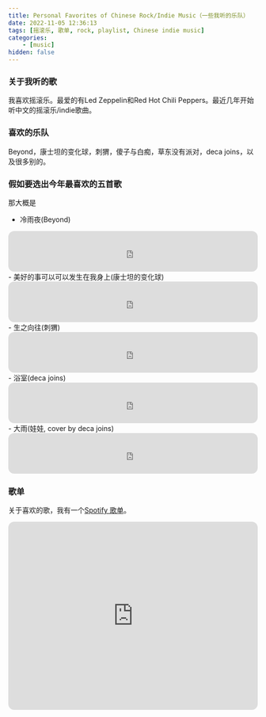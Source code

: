 ```yaml
---
title: Personal Favorites of Chinese Rock/Indie Music（一些我听的乐队）
date: 2022-11-05 12:36:13
tags: [摇滚乐, 歌单, rock, playlist, Chinese indie music]
categories: 
    - [music]
hidden: false
---
```


### 关于我听的歌

我喜欢摇滚乐。最爱的有Led Zeppelin和Red Hot Chili Peppers。最近几年开始听中文的摇滚乐/indie歌曲。

### 喜欢的乐队

Beyond，康士坦的变化球，刺猬，傻子与白痴，草东没有派对，deca joins，以及很多别的。

### 假如要选出今年最喜欢的五首歌

那大概是

- 冷雨夜(Beyond)
<iframe style="border-radius:12px" src="https://open.spotify.com/embed/track/3ZovyLqQDxnTs3RbklLaa4?utm_source=generator" width="100%" height="82" frameBorder="0" allowfullscreen="" allow="autoplay; clipboard-write; encrypted-media; fullscreen; picture-in-picture" loading="lazy"></iframe>
- 美好的事可以可以发生在我身上(康士坦的变化球)
<iframe style="border-radius:12px" src="https://open.spotify.com/embed/track/1viPIivqn5vmMsFUk5CJnw?utm_source=generator" width="100%" height="82" frameBorder="0" allowfullscreen="" allow="autoplay; clipboard-write; encrypted-media; fullscreen; picture-in-picture" loading="lazy"></iframe>
- 生之向往(刺猬)
<iframe style="border-radius:12px" src="https://open.spotify.com/embed/track/3nBD3Qge1Sbk0G2bELhR82?utm_source=generator" width="100%" height="82" frameBorder="0" allowfullscreen="" allow="autoplay; clipboard-write; encrypted-media; fullscreen; picture-in-picture" loading="lazy"></iframe>
- 浴室(deca joins)
<iframe style="border-radius:12px" src="https://open.spotify.com/embed/track/2Xu6fN0gE2S04L0zywmcif?utm_source=generator" width="100%" height="82" frameBorder="0" allowfullscreen="" allow="autoplay; clipboard-write; encrypted-media; fullscreen; picture-in-picture" loading="lazy"></iframe>
- 大雨(娃娃, cover by deca joins)
<iframe style="border-radius:12px" src="https://open.spotify.com/embed/track/3k1IJYrxcQvm9m7UbITf3d?utm_source=generator" width="100%" height="82" frameBorder="0" allowfullscreen="" allow="autoplay; clipboard-write; encrypted-media; fullscreen; picture-in-picture" loading="lazy"></iframe>

### 歌单

关于喜欢的歌，我有一个[Spotify 歌单](https://open.spotify.com/playlist/3P07vHgIgWP9HoH1g3Q5xT?si=e543d4ff403e4152)。

<iframe style="border-radius:12px" src="https://open.spotify.com/embed/playlist/3P07vHgIgWP9HoH1g3Q5xT?utm_source=generator" width="100%" height="380" frameBorder="0" allowfullscreen="" allow="autoplay; clipboard-write; encrypted-media; fullscreen; picture-in-picture" loading="lazy"></iframe>
